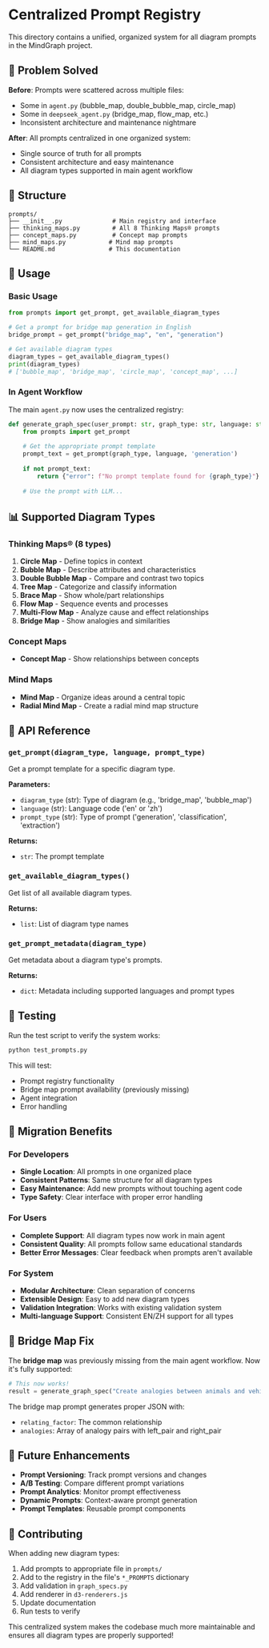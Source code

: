 # Centralized Prompt Registry

This directory contains a unified, organized system for all diagram prompts in the MindGraph project.

## 🎯 Problem Solved

**Before**: Prompts were scattered across multiple files:
- Some in `agent.py` (bubble_map, double_bubble_map, circle_map)
- Some in `deepseek_agent.py` (bridge_map, flow_map, etc.)
- Inconsistent architecture and maintenance nightmare

**After**: All prompts centralized in one organized system:
- Single source of truth for all prompts
- Consistent architecture and easy maintenance
- All diagram types supported in main agent workflow

## 📁 Structure

```
prompts/
├── __init__.py              # Main registry and interface
├── thinking_maps.py         # All 8 Thinking Maps® prompts
├── concept_maps.py          # Concept map prompts
├── mind_maps.py            # Mind map prompts
└── README.md               # This documentation
```

## 🚀 Usage

### Basic Usage

```python
from prompts import get_prompt, get_available_diagram_types

# Get a prompt for bridge map generation in English
bridge_prompt = get_prompt("bridge_map", "en", "generation")

# Get available diagram types
diagram_types = get_available_diagram_types()
print(diagram_types)
# ['bubble_map', 'bridge_map', 'circle_map', 'concept_map', ...]
```

### In Agent Workflow

The main `agent.py` now uses the centralized registry:

```python
def generate_graph_spec(user_prompt: str, graph_type: str, language: str = 'zh') -> dict:
    from prompts import get_prompt
    
    # Get the appropriate prompt template
    prompt_text = get_prompt(graph_type, language, 'generation')
    
    if not prompt_text:
        return {"error": f"No prompt template found for {graph_type}"}
    
    # Use the prompt with LLM...
```

## 📊 Supported Diagram Types

### Thinking Maps® (8 types)
1. **Circle Map** - Define topics in context
2. **Bubble Map** - Describe attributes and characteristics  
3. **Double Bubble Map** - Compare and contrast two topics
4. **Tree Map** - Categorize and classify information
5. **Brace Map** - Show whole/part relationships
6. **Flow Map** - Sequence events and processes
7. **Multi-Flow Map** - Analyze cause and effect relationships
8. **Bridge Map** - Show analogies and similarities

### Concept Maps
- **Concept Map** - Show relationships between concepts

### Mind Maps
- **Mind Map** - Organize ideas around a central topic
- **Radial Mind Map** - Create a radial mind map structure



## 🔧 API Reference

### `get_prompt(diagram_type, language, prompt_type)`

Get a prompt template for a specific diagram type.

**Parameters:**
- `diagram_type` (str): Type of diagram (e.g., 'bridge_map', 'bubble_map')
- `language` (str): Language code ('en' or 'zh')
- `prompt_type` (str): Type of prompt ('generation', 'classification', 'extraction')

**Returns:**
- `str`: The prompt template

### `get_available_diagram_types()`

Get list of all available diagram types.

**Returns:**
- `list`: List of diagram type names

### `get_prompt_metadata(diagram_type)`

Get metadata about a diagram type's prompts.

**Returns:**
- `dict`: Metadata including supported languages and prompt types

## 🧪 Testing

Run the test script to verify the system works:

```bash
python test_prompts.py
```

This will test:
- Prompt registry functionality
- Bridge map prompt availability (previously missing)
- Agent integration
- Error handling

## 🔄 Migration Benefits

### For Developers
- **Single Location**: All prompts in one organized place
- **Consistent Patterns**: Same structure for all diagram types
- **Easy Maintenance**: Add new prompts without touching agent code
- **Type Safety**: Clear interface with proper error handling

### For Users
- **Complete Support**: All diagram types now work in main agent
- **Consistent Quality**: All prompts follow same educational standards
- **Better Error Messages**: Clear feedback when prompts aren't available

### For System
- **Modular Architecture**: Clean separation of concerns
- **Extensible Design**: Easy to add new diagram types
- **Validation Integration**: Works with existing validation system
- **Multi-language Support**: Consistent EN/ZH support for all types

## 🎉 Bridge Map Fix

The **bridge map** was previously missing from the main agent workflow. Now it's fully supported:

```python
# This now works!
result = generate_graph_spec("Create analogies between animals and vehicles", "bridge_map", "en")
```

The bridge map prompt generates proper JSON with:
- `relating_factor`: The common relationship
- `analogies`: Array of analogy pairs with left_pair and right_pair

## 🔮 Future Enhancements

- **Prompt Versioning**: Track prompt versions and changes
- **A/B Testing**: Compare different prompt variations
- **Prompt Analytics**: Monitor prompt effectiveness
- **Dynamic Prompts**: Context-aware prompt generation
- **Prompt Templates**: Reusable prompt components

## 📝 Contributing

When adding new diagram types:

1. Add prompts to appropriate file in `prompts/`
2. Add to the registry in the file's `*_PROMPTS` dictionary
3. Add validation in `graph_specs.py`
4. Add renderer in `d3-renderers.js`
5. Update documentation
6. Run tests to verify

This centralized system makes the codebase much more maintainable and ensures all diagram types are properly supported! 